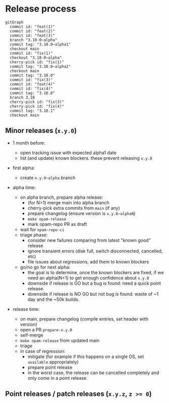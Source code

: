 # Release process

```mermaid
gitGraph
  commit id: "feat(1)"
  commit id: "feat(2)"
  commit id: "feat(3)"
  branch "3.10-0~alpha"
  commit tag: "3.10.0~alpha1"
  checkout main
  commit id: "fix(1)"
  checkout "3.10-0~alpha"
  cherry-pick id: "fix(1)"
  commit tag: "3.10.0~alpha2"
  checkout main
  commit tag: "3.10.0"
  commit id: "fix(3)"
  commit id: "feat(4)"
  commit id: "fix(4)"
  commit tag: "3.10.0"
  branch 3.10
  cherry-pick id: "fix(3)"
  cherry-pick id: "fix(4)"
  commit tag: "3.10.1"
  checkout main
```

## Minor releases (`x.y.0`)

- 1 month before:
  - open tracking issue with expected alpha1 date
  - list (and update) known blockers. these prevent releasing `x.y.0`

- first alpha:
  - create `x.y.0~alpha` branch

- alpha time:
  - on alpha branch, prepare alpha release:
    - (for N>1) merge main into alpha branch
    - cherry-pick extra commits from `main` (if any)
    - prepare changelog (ensure version is `x.y.0~alphaN`)
    - `make opam-release`
    - mark opam-repo PR as draft
  - wait for `opam-repo-ci`
  - triage phase:
    - consider new failures comparing from latest "known good" release
    - ignore transient errors (disk full, switch disconnected, cancelled, etc)
    - file issues about regressions, add them to known blockers
  - go/no go for next alpha:
    - the goal is to determine, once the known blockers are fixed, if we need
      an alpha(N+1) to get enough confidence about `x.y.0`
    - downside if release is GO but a bug is found: need a quick point release.
    - downside if release is NO GO but not bug is found: waste of ~1 day and
      the ~50k builds.

- release time:
  - on main, prepare changelog (compile entries, set header with version)
  - open a PR `prepare-x.y.0`
  - self-merge
  - `make opam-release` from updated main
  - triage
  - in case of regression:
    - mitigate (for example if this happens on a single OS, set `available`
      appropriately)
    - prepare point release
    - in the worst case, the release can be cancelled completely and only come
      in a point release.

## Point releases / patch releases (`x.y.z`, `z >= 0`)
